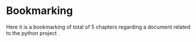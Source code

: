 # Bookmarking
Here it is a bookmarking of total of 5 chapters  regarding a document related to the  python project .
